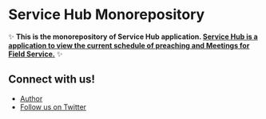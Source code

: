# Service Hub Monorepository

✨ **This is the monorepository of Service Hub application. [Service Hub is a application to view the current schedule of preaching and Meetings for Field Service.](https://la-estacion-hub.web.app)** ✨

## Connect with us!

- [Author]()
- [Follow us on Twitter](https://twitter.com/gchnick)
